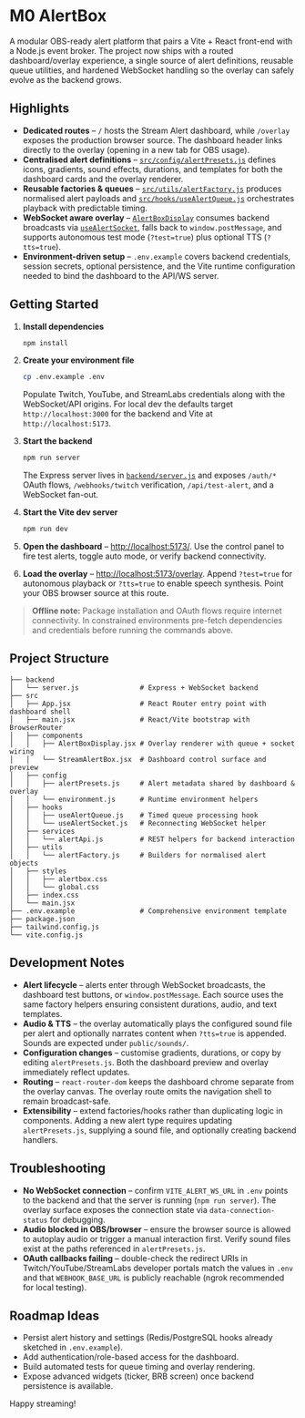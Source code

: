# M0 AlertBox

A modular OBS-ready alert platform that pairs a Vite + React front-end with a Node.js event broker. The project now ships with a routed dashboard/overlay experience, a single source of alert definitions, reusable queue utilities, and hardened WebSocket handling so the overlay can safely evolve as the backend grows.

## Highlights

- **Dedicated routes** – `/` hosts the Stream Alert dashboard, while `/overlay` exposes the production browser source. The dashboard header links directly to the overlay (opening in a new tab for OBS usage).
- **Centralised alert definitions** – [`src/config/alertPresets.js`](src/config/alertPresets.js) defines icons, gradients, sound effects, durations, and templates for both the dashboard cards and the overlay renderer.
- **Reusable factories & queues** – [`src/utils/alertFactory.js`](src/utils/alertFactory.js) produces normalised alert payloads and [`src/hooks/useAlertQueue.js`](src/hooks/useAlertQueue.js) orchestrates playback with predictable timing.
- **WebSocket aware overlay** – [`AlertBoxDisplay`](src/components/AlertBoxDisplay.jsx) consumes backend broadcasts via [`useAlertSocket`](src/hooks/useAlertSocket.js), falls back to `window.postMessage`, and supports autonomous test mode (`?test=true`) plus optional TTS (`?tts=true`).
- **Environment-driven setup** – `.env.example` covers backend credentials, session secrets, optional persistence, and the Vite runtime configuration needed to bind the dashboard to the API/WS server.

## Getting Started

1. **Install dependencies**

   ```bash
   npm install
   ```

2. **Create your environment file**

   ```bash
   cp .env.example .env
   ```

   Populate Twitch, YouTube, and StreamLabs credentials along with the WebSocket/API origins. For local dev the defaults target `http://localhost:3000` for the backend and Vite at `http://localhost:5173`.

3. **Start the backend**

   ```bash
   npm run server
   ```

   The Express server lives in [`backend/server.js`](backend/server.js) and exposes `/auth/*` OAuth flows, `/webhooks/twitch` verification, `/api/test-alert`, and a WebSocket fan-out.

4. **Start the Vite dev server**

   ```bash
   npm run dev
   ```

5. **Open the dashboard** – <http://localhost:5173/>. Use the control panel to fire test alerts, toggle auto mode, or verify backend connectivity.
6. **Load the overlay** – <http://localhost:5173/overlay>. Append `?test=true` for autonomous playback or `?tts=true` to enable speech synthesis. Point your OBS browser source at this route.

> **Offline note:** Package installation and OAuth flows require internet connectivity. In constrained environments pre-fetch dependencies and credentials before running the commands above.

## Project Structure

```
├── backend
│   └── server.js               # Express + WebSocket backend
├── src
│   ├── App.jsx                 # React Router entry point with dashboard shell
│   ├── main.jsx                # React/Vite bootstrap with BrowserRouter
│   ├── components
│   │   ├── AlertBoxDisplay.jsx # Overlay renderer with queue + socket wiring
│   │   └── StreamAlertBox.jsx  # Dashboard control surface and preview
│   ├── config
│   │   ├── alertPresets.js     # Alert metadata shared by dashboard & overlay
│   │   └── environment.js      # Runtime environment helpers
│   ├── hooks
│   │   ├── useAlertQueue.js    # Timed queue processing hook
│   │   └── useAlertSocket.js   # Reconnecting WebSocket helper
│   ├── services
│   │   └── alertApi.js         # REST helpers for backend interaction
│   ├── utils
│   │   └── alertFactory.js     # Builders for normalised alert objects
│   ├── styles
│   │   ├── alertbox.css
│   │   └── global.css
│   ├── index.css
│   └── main.jsx
├── .env.example                # Comprehensive environment template
├── package.json
├── tailwind.config.js
└── vite.config.js
```

## Development Notes

- **Alert lifecycle** – alerts enter through WebSocket broadcasts, the dashboard test buttons, or `window.postMessage`. Each source uses the same factory helpers ensuring consistent durations, audio, and text templates.
- **Audio & TTS** – the overlay automatically plays the configured sound file per alert and optionally narrates content when `?tts=true` is appended. Sounds are expected under `public/sounds/`.
- **Configuration changes** – customise gradients, durations, or copy by editing `alertPresets.js`. Both the dashboard preview and overlay immediately reflect updates.
- **Routing** – `react-router-dom` keeps the dashboard chrome separate from the overlay canvas. The overlay route omits the navigation shell to remain broadcast-safe.
- **Extensibility** – extend factories/hooks rather than duplicating logic in components. Adding a new alert type requires updating `alertPresets.js`, supplying a sound file, and optionally creating backend handlers.

## Troubleshooting

- **No WebSocket connection** – confirm `VITE_ALERT_WS_URL` in `.env` points to the backend and that the server is running (`npm run server`). The overlay surface exposes the connection state via `data-connection-status` for debugging.
- **Audio blocked in OBS/browser** – ensure the browser source is allowed to autoplay audio or trigger a manual interaction first. Verify sound files exist at the paths referenced in `alertPresets.js`.
- **OAuth callbacks failing** – double-check the redirect URIs in Twitch/YouTube/StreamLabs developer portals match the values in `.env` and that `WEBHOOK_BASE_URL` is publicly reachable (ngrok recommended for local testing).

## Roadmap Ideas

- Persist alert history and settings (Redis/PostgreSQL hooks already sketched in `.env.example`).
- Add authentication/role-based access for the dashboard.
- Build automated tests for queue timing and overlay rendering.
- Expose advanced widgets (ticker, BRB screen) once backend persistence is available.

Happy streaming!
